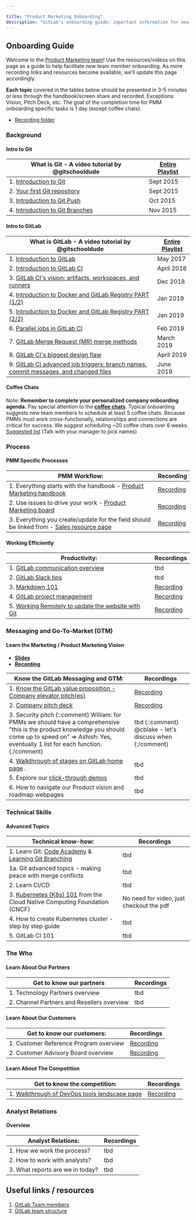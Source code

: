 ```yaml
---

title: "Product Marketing Onboarding"
description: "GitLab's onboarding guide: important information for new team members"
---
```









## **Onboarding Guide**

Welcome to the [Product Marketing team](/handbook/marketing/brand-and-product-marketing/product-and-solution-marketing/core-product-marketing/)! Use the resources/videos on this page as a guide to help facilitate new team member onboarding. As more recording links and resources become available, we'll update this page accordingly.

**Each topic** covered in the tables below should be presented in 3-5 minutes or less through the handbook/screen share and recorded.  Exceptions: Vision, Pitch Deck, etc.  The goal of the completion time for PMM onboarding specific tasks is 1 day (except coffee chats).

- [Recording folder](https://drive.google.com/drive/folders/1GSq3GfLwtlDXdNMTelkPRwINABzBVz-G?usp=sharing)

### **Background**

#### Intro to Git

| **What is Git - A video tutorial by @gitschooldude**  | [Entire Playlist](https://www.youtube.com/playlist?list=PLu-nSsOS6FRIg52MWrd7C_qSnQp3ZoHwW) |
| ------ | ------ |
|    1. [Introduction to Git](https://youtu.be/OZEGnam2M9s)  | Sept 2015 |
|    2. [Your first Git repository](https://www.youtube.com/watch?v=gQSd2lFkZHk&list=PLu-nSsOS6FRIg52MWrd7C_qSnQp3ZoHwW&index=2)  | Sept 2015 |
|    3. [Introduction to Git Push](https://youtu.be/gS4uXB3v4Yk)  | Oct 2015 |
|    4. [Introduction to Git Branches](https://youtu.be/u-5Vo9TFnAU)  | Nov 2015 |

#### Intro to GitLab

| **What is GitLab - A video tutorial by @gitschooldude**  | [Entire Playlist](https://www.youtube.com/playlist?list=PLu-nSsOS6FRLA_6gcYKS0lGzZ4dkracbt) |
| ------ | ------ |
|    1. [Introduction to GitLab](https://youtu.be/6dyEmYMV87M)  | May 2017|
|    2. [Introduction to GitLab CI](https://youtu.be/05kYYBguQ7w)  | April 2018 |
|    3. [GitLab CI's vision: artifacts, workspaces, and runners](https://youtu.be/qH7JJxMfKU8)  | Dec 2018 |
|    4. [Introduction to Docker and GitLab Registry PART (1/2)](https://youtu.be/KzY_GaWv4-k)  | Jan 2019 |
|    5. [Introduction to Docker and GitLab Registry PART (2/2)](https://youtu.be/wvhq082e2OY)  | Jan 2019 |
|    6. [Parallel jobs in GitLab CI](https://youtu.be/-JazhL0r4LA)  | Feb 2019 |
|    7. [GitLab Merge Request (MR) merge methods](https://youtu.be/x6vD9RHEB1M)  | March 2019 |
|    8. [GitLab CI's biggest design flaw](https://youtu.be/Y9ETDqt0Pv0)  | April 2019 |
|    9. [GitLab CI advanced job triggers: branch names, commit messages, and changed files](https://youtu.be/v0QXA3K2cb0)  | June 2019 |

#### Coffee Chats

Note: **Remember to complete your personalized company onboarding agenda.**
Pay special attention to the [**coffee chats**](/handbook/company/culture/all-remote/informal-communication/#coffee-chats). Typical onboarding suggests new team members to schedule at least 5 coffee chats.  Because PMMs must work cross-functionally,  relationships and connections are critical for success. We suggest scheduling ~20 coffee chats over 6 weeks. [Suggested list](https://docs.google.com/document/d/1dUe-ITJ27LvSdU7A5qMvGaYWt-KWk13HR_C27yC_REQ/edit) (Talk with your manager to pick names)

### **Process**

#### PMM Specific Processes

| **PMM Workflow**: | Recording |
| ------ | ------ |
| 1.  Everything starts with the handbook - [Product Marketing handbook](/handbook/marketing/brand-and-product-marketing/product-and-solution-marketing/) | [Recording](https://drive.google.com/open?id=148hAcVdRLfcfcDzH3UR9XJrCbVwoF45l)   |
| 2.  Use issues to drive your work - [Product Marketing board](https://gitlab.com/gitlab-com/marketing/product-marketing/boards/922483) | [Recording](https://drive.google.com/open?id=12T8osPtjSSpX-Fxjv4DF-ulJPtw4KX9k)  |
| 3. Everything you create/update for the field should be linked from - [Sales resource page](https://gitlab.highspot.com/spots/615dd7e3911d70c4887812a7) | [Recording](https://drive.google.com/open?id=1YlcgG1C9gRFJdShaDRzH1LNKrj4ztYxD) |

#### Working Efficiently

| **Productivity:** | Recordings |
| ------ | ------ |
|  1. [GitLab communication overview](/handbook/communication/)  |  tbd  |
|  2. [GitLab Slack tips](/handbook/communication/#slack)  |  tbd |
|  3. [Markdown 101](/handbook/product/ux/technical-writing/) | [Recording](https://www.youtube.com/watch?v=Ix416lAYRSg)  |
|  4. [GitLab project management](/handbook/marketing/brand-and-product-marketing/product-and-solution-marketing/getting-started/101/index.html) | [Recording](https://drive.google.com/open?id=1CSUvzrPhWtP7082e0iTCfjVsPU8U6WTR)  |
|  5. [Working Remotely to update the website with Git](https://about.gitlab.com/handbook/git-page-update/) | [Recording](https://drive.google.com/open?id=1lPxAJsq9k4GN_d3H4zCGVzlNcDKVgqrm)  |

### **Messaging and Go-To-Market (GTM)**

#### Learn the Marketing / Product Marketing Vision

- [**Slides**](https://docs.google.com/presentation/d/1sbpBNy5OpO0QGvkAeobNyyIcEjTRGIkyApKeC1Oa8xY/edit?ts=5c50d7bf#slide=id.g4a712342f9_0_0)
- [**Recording**](https://drive.google.com/open?id=1ykqgioIVBH9V4PdE3Z9aphnRbNR3D6en)

| **Know the GitLab Messaging and GTM:** | Recordings |
| ------ | ------ |
|    1. [Know the GitLab value proposition - Company elevator pitch(es)](/handbook/marketing/brand-and-product-marketing/product-and-solution-marketing/messaging/#gitlab-value-proposition)  | [Recording](https://drive.google.com/open?id=1kxdGiKN7wZpk1iYUV7i6IcOxOxbgVc31)  |
|    2. [Company pitch deck](https://docs.google.com/presentation/d/1dVPaGc-TnbUQ2IR7TV0w0ujCrCXymKP4vLf6_FDTgVg/edit?ts=5a8f54da#slide=id.g38db9fdb05_0_1136)  | [Recording](https://drive.google.com/open?id=1vRgU1o-o4kcOblQCxNi3h6xrN7KQZY1H) |
|    3. Security pitch {::comment} William: for PMMs we should have a comprehensive "this is the product knowledge you should come up to speed on" ⇒ Ashish: Yes, eventually 1 list for each function. {:/comment}  | tbd {::comment} @cblake - let's discuss when {:/comment} |
|    4. [Walkthrough of stages on GitLab home page](https://about.gitlab.com/) .  | tbd |
|    5. Explore our [click-through demos](/handbook/marketing/brand-and-product-marketing/product-and-solution-marketing/demo/#click-throughs)  | tbd |
|    6. How to navigate our Product vision and roadmap webpages   | tbd |

### **Technical Skills**

#### Advanced Topics

| **Technical know-how:** | Recordings |
| ------ | ------ |
| 1. Learn Git: [Code Academy](https://www.codecademy.com/learn/learn-git) & [Learning Git Branching](https://learngitbranching.js.org/) | tbd |
| 1a. Git advanced topics - making peace with merge conflicts | tbd |
| 2. Learn CI/CD  |  tbd |
| 3. [Kubernetes (K8s) 101](https://www.cncf.io/phippy/the-childrens-illustrated-guide-to-kubernetes/) from the Cloud Native Computing Foundation (CNCF)|  No need for video, just checkout the pdf  |
| 4. How to create Kubernetes cluster - step by step guide  | tbd  |
| 5. GitLab CI 101 | tbd |

### **The Who**

#### Learn About Our Partners

| **Get to know our partners** | Recordings
| ------ | ------ |
|    1. Technology Partners overview | tbd |
|    2. Channel Partners and Resellers overview | tbd |

#### Learn About Our Customers

| **Get to know our customers:** | Recordings |
| ------ | ------ |
|   1. Customer Reference Program overview  | [Recording](https://drive.google.com/open?id=18NpS5srpjqGik_WGs0BuT2GtPxk02ylF) |
|   2. Customer Advisory Board overview     |  [Recording](https://drive.google.com/open?id=1-s9UMYQuoJ1AqY1AqRHdokZyuKgaHIlQ) |

#### Learn About The Competition

| **Get to know the competition:**  | Recordings  |
| ------ | ------ |
|   1. [Walkthrough of DevOps tools landscape page](https://about.gitlab.com/competition/)  | [Recording](https://drive.google.com/open?id=1G95CzcxvxmWHU-PRJ8BjoC9h3ZGmzJfM) |

### **Analyst Relations**

#### Overview

| **Analyst Relations:** | Recordings |
| ------ | ------ |
|    1. How we work the process?   | tbd |
|    2. How to work with analysts?  | tbd |
|    3. What reports are we in today?  | tbd |

## **Useful links / resources**

1. [GitLab Team members](/handbook/company/team/)
2. [GitLab team structure](https://comp-calculator.gitlab.net/org_chart)
